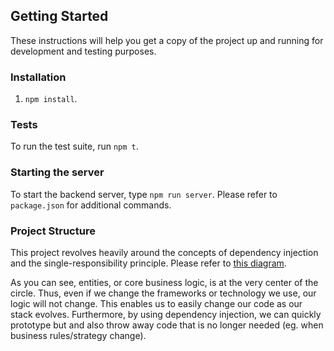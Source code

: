 ## Getting Started

These instructions will help you get a copy of the project up and running for development and testing purposes.

### Installation
1. `npm install`.

### Tests
To run the test suite, run `npm t`.

### Starting the server
To start the backend server, type `npm run server`. Please refer to `package.json` for additional commands.

### Project Structure
This project revolves heavily around the concepts of dependency injection and the single-responsibility principle. Please refer to [this diagram](https://blog.cleancoder.com/uncle-bob/images/2012-08-13-the-clean-architecture/CleanArchitecture.jpg).

As you can see, entities, or core business logic, is at the very center of the circle. Thus, even if we change the frameworks or technology we use, our logic will not change. This enables us to easily change our code as our stack evolves. Furthermore, by using dependency injection, we can quickly prototype but and also throw away code that is no longer needed (eg. when business rules/strategy change).